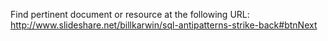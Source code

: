 Find pertinent document or resource at the following URL:
http://www.slideshare.net/billkarwin/sql-antipatterns-strike-back#btnNext
